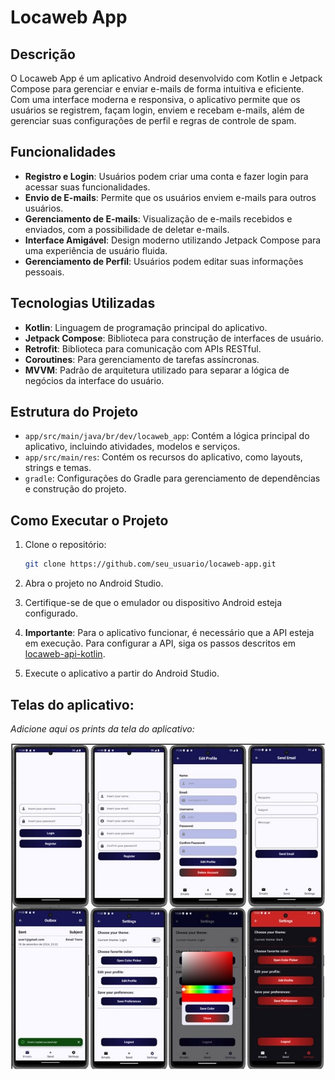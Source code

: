 # Locaweb App

## Descrição

O Locaweb App é um aplicativo Android desenvolvido com Kotlin e Jetpack Compose para gerenciar e enviar e-mails de forma intuitiva e eficiente. Com uma interface moderna e responsiva, o aplicativo permite que os usuários se registrem, façam login, enviem e recebam e-mails, além de gerenciar suas configurações de perfil e regras de controle de spam.

## Funcionalidades

- **Registro e Login**: Usuários podem criar uma conta e fazer login para acessar suas funcionalidades.
- **Envio de E-mails**: Permite que os usuários enviem e-mails para outros usuários.
- **Gerenciamento de E-mails**: Visualização de e-mails recebidos e enviados, com a possibilidade de deletar e-mails.
- **Interface Amigável**: Design moderno utilizando Jetpack Compose para uma experiência de usuário fluida.
- **Gerenciamento de Perfil**: Usuários podem editar suas informações pessoais.

## Tecnologias Utilizadas

- **Kotlin**: Linguagem de programação principal do aplicativo.
- **Jetpack Compose**: Biblioteca para construção de interfaces de usuário.
- **Retrofit**: Biblioteca para comunicação com APIs RESTful.
- **Coroutines**: Para gerenciamento de tarefas assíncronas.
- **MVVM**: Padrão de arquitetura utilizado para separar a lógica de negócios da interface do usuário.

## Estrutura do Projeto

- `app/src/main/java/br/dev/locaweb_app`: Contém a lógica principal do aplicativo, incluindo atividades, modelos e serviços.
- `app/src/main/res`: Contém os recursos do aplicativo, como layouts, strings e temas.
- `gradle`: Configurações do Gradle para gerenciamento de dependências e construção do projeto.

## Como Executar o Projeto

1. Clone o repositório:
   ```bash
   git clone https://github.com/seu_usuario/locaweb-app.git
   ```

2. Abra o projeto no Android Studio.

3. Certifique-se de que o emulador ou dispositivo Android esteja configurado.

4. **Importante**: Para o aplicativo funcionar, é necessário que a API esteja em execução. Para configurar a API, siga os passos descritos em [locaweb-api-kotlin](https://github.com/viniciusleonel/locaweb-fiap).

5. Execute o aplicativo a partir do Android Studio.

## Telas do aplicativo:

*Adicione aqui os prints da tela do aplicativo:*

![Telas do APP](./public/images/screens.jpg)
